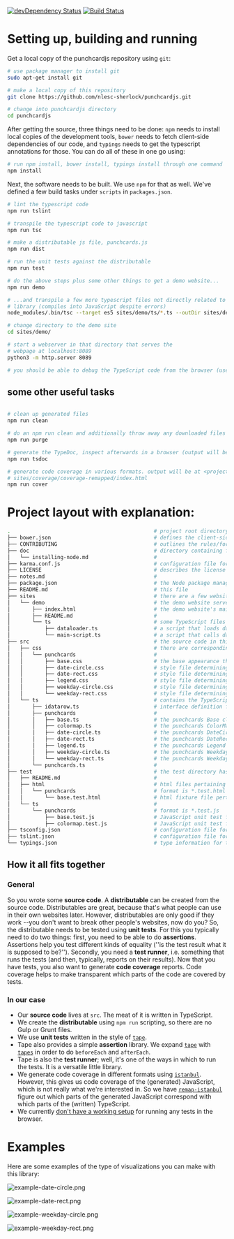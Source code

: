 [![devDependency Status](https://david-dm.org/nlesc-sherlock/punchcardjs/dev-status.svg)](https://david-dm.org/nlesc-sherlock/punchcardjs#info=devDependencies)
[![Build Status](https://travis-ci.org/nlesc-sherlock/punchcardjs.svg?branch=master)](https://travis-ci.org/nlesc-sherlock/punchcardjs)

# Setting up, building and running

Get a local copy of the punchcardjs repository using ``git``:

```bash
# use package manager to install git
sudo apt-get install git

# make a local copy of this repository
git clone https://github.com/nlesc-sherlock/punchcardjs.git

# change into punchcardjs directory
cd punchcardjs
```

After getting the source, three things need to be done: `npm` needs to install
local copies of the development tools, `bower` needs to fetch client-side dependencies of
our code, and `typings` needs to get the typescript annotations for those. You can
do all of these in one go using:

```bash
# run npm install, bower install, typings install through one command
npm install
```

Next, the software needs to be built. We use `npm` for that as well. We've defined a few build tasks under `scripts` in `packages.json`.

```bash
# lint the typescript code
npm run tslint

# transpile the typescript code to javascript
npm run tsc

# make a distributable js file, punchcards.js
npm run dist

# run the unit tests against the distributable
npm run test

# do the above steps plus some other things to get a demo website...
npm run demo

# ...and transpile a few more typescript files not directly related to the
# library (compiles into JavaScript despite errors)
node_modules/.bin/tsc --target es5 sites/demo/ts/*.ts --outDir sites/demo/js

# change directory to the demo site
cd sites/demo/

# start a webserver in that directory that serves the
# webpage at localhost:8089
python3 -m http.server 8089

# you should be able to debug the TypeScript code from the browser (uses source maps)
```

## some other useful tasks

```bash

# clean up generated files
npm run clean

# do an npm run clean and additionally throw away any downloaded files
npm run purge

# generate the TypeDoc, inspect afterwards in a browser (output will be at <projectroot>/sites/tsdoc)
npm run tsdoc

# generate code coverage in various formats. output will be at <projectroot>/sites/coverage/, e.g.
# sites/coverage/coverage-remapped/index.html
npm run cover

```

# Project layout with explanation:

```bash
.                                              # project root directory
├── bower.json                                 # defines the client-side dependencies
├── CONTRIBUTING                               # outlines the rules/for contributing to this repository
├── doc                                        # directory containing files that help document the repository
│   └── installing-node.md                     #
├── karma.conf.js                              # configuration file for Karma, the test runner
├── LICENSE                                    # describes the license for dissemination and use of this software
├── notes.md                                   #
├── package.json                               # the Node package manager file describes the server-side / development dependencies
├── README.md                                  # this file
├── sites                                      # there are a few websites associated with this repository:
│   └── demo                                   # the demo website serves as an illustration of the punchcards library
│       ├── index.html                         # the demo website's main file
│       ├── README.md                          #
│       └── ts                                 # some TypeScript files that are needed to display the demo site:
│           ├── dataloader.ts                  # a script that loads data from the web
│           └── main-script.ts                 # a script that calls dataloader, then passes its data to the punchcards library
├── src                                        # the source code in this directory constitutes the heart of this repository
│   ├── css                                    # there are corresponding style files for most TypeScript files in 'src/ts/punchcards'
│   │   └── punchcards                         #
│   │       ├── base.css                       # the base appearance that is shared by all types of punchcards
│   │       ├── date-circle.css                # style file determining the appearance of the DateCircle punchcard
│   │       ├── date-rect.css                  # style file determining the appearance of the DateRect punchcard
│   │       ├── legend.css                     # style file determining the appearance of the Legend
│   │       ├── weekday-circle.css             # style file determining the appearance of the WeekdayCircle punchcard
│   │       └── weekday-rect.css               # style file determining the appearance of the WeekdayRect punchcard
│   └── ts                                     # contains the TypeScript source code that get transpiled into JavaScript
│       ├── idatarow.ts                        # interface definition for the data structure that punchcards expects
│       ├── punchcards                         #
│       │   ├── base.ts                        # the punchcards Base class
│       │   ├── colormap.ts                    # the punchcards ColorMap class
│       │   ├── date-circle.ts                 # the punchcards DateCircle class (inherits from DateRect)
│       │   ├── date-rect.ts                   # the punchcards DateRect class (inherits from Base)
│       │   ├── legend.ts                      # the punchcards Legend class
│       │   ├── weekday-circle.ts              # the punchcards WeekdayCircle class (inherits from WeekdayRect)
│       │   └── weekday-rect.ts                # the punchcards WeekdayRect class (inherits from Base)
│       └── punchcards.ts                      #
├── test                                       # the test directory has the exact same structure as 'src'
│   ├── README.md                              #
│   ├── html                                   # html files pertaining to the tests (so-called fixtures)
│   │   └── punchcards                         # format is *.test.html
│   │       └── base.test.html                 # html fixture file pertaining to the test of the Base class from 'src/ts/punchcards/'
│   └── ts                                     #
│       └── punchcards                         # format is *.test.js
│           ├── base.test.js                   # JavaScript unit test file pertaining to the test of the Base class from 'src/ts/punchcards/'
│           ├── colormap.test.js               # JavaScript unit test file pertaining to the test of the ColorMap class from 'src/ts/punchcards/'
├── tsconfig.json                              # configuration file for the TypeScript compiler
├── tslint.json                                # configuration file for linting/static analysis of the TypeScript code
└── typings.json                               # type information for the client-side libraries
```


## How it all fits together

### General

So you wrote some **source code**. A **distributable** can be created from the source code. Distributables are great, because that's what people can use in their own websites later. However, distributables are only good if they work --you don't want to break other people's websites, now do you? So, the distributable needs to be tested using **unit tests**. For this you typically need to do two things: first, you need to be able to do **assertions**. Assertions help you test different kinds of equality (''is the test result what it is supposed to be?''). Secondly, you need a  **test runner**, i.e. something that runs the tests (and then, typically, reports on their results). Now that you have tests, you also want to generate **code coverage** reports. Code coverage helps to make transparent which parts of the code are covered by tests.

### In our case

- Our **source code** lives at ``src``. The meat of it is written in TypeScript.
- We create the **distributable** using ``npm run`` scripting, so there are no Gulp or Grunt files.
- We use **unit tests** written in the style of [``tape``](https://www.npmjs.com/package/tape).
- Tape also provides a simple **assertion** library. We expand [``tape``](https://www.npmjs.com/package/tape) with [``tapes``](https://www.npmjs.com/package/tapes) in order to do ``beforeEach`` and ``afterEach``.
- Tape is also the **test runner**; well, it's one of the ways in which to run the tests. It is a versatile little library.
- We generate code coverage in different formats using [``istanbul``](https://www.npmjs.com/package/istanbul). However, this gives us code coverage of the (generated) JavaScript, which is not really what we're interested in. So we have [``remap-istanbul``](https://www.npmjs.com/package/remap-istanbul) figure out which parts of the generated JavaScript correspond with which parts of the (written) TypeScript.
- We currently [don't have a working setup](https://github.com/nlesc-sherlock/punchcardjs/issues/15) for running any tests in the browser.

# Examples

Here are some examples of the type of visualizations you can make with this library:

![example-date-circle.png](https://github.com/nlesc-sherlock/punchcardjs/raw/testing/doc/example-date-circle.png "example-date-circle.png")

![example-date-rect.png](https://github.com/nlesc-sherlock/punchcardjs/raw/testing/doc/example-date-rect.png "example-date-rect.png")

![example-weekday-circle.png](https://github.com/nlesc-sherlock/punchcardjs/raw/testing/doc/example-weekday-circle.png "example-weekday-circle.png")

![example-weekday-rect.png](https://github.com/nlesc-sherlock/punchcardjs/raw/testing/doc/example-weekday-rect.png "example-weekday-rect.png")
